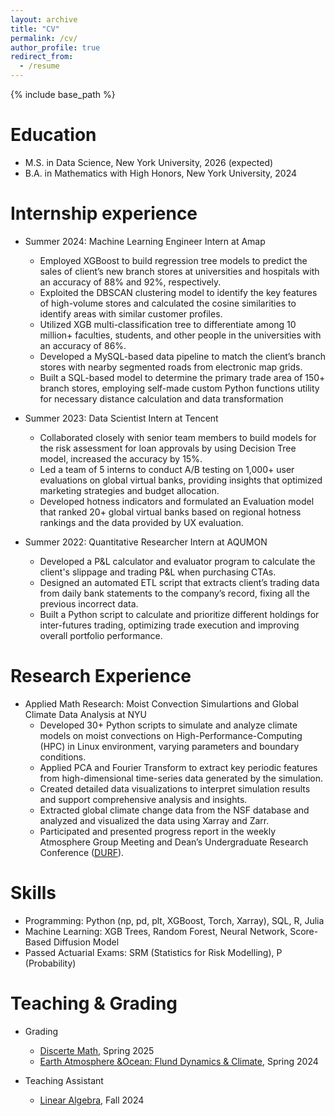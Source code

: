 ```yaml
---
layout: archive
title: "CV"
permalink: /cv/
author_profile: true
redirect_from:
  - /resume
---
```


{% include base_path %}

Education
======
* M.S. in Data Science, New York University, 2026 (expected)
* B.A. in Mathematics with High Honors, New York University, 2024

Internship experience
======
* Summer 2024: Machine Learning Engineer Intern at Amap
  *	Employed XGBoost to build regression tree models to predict the sales of client’s new branch stores at universities and hospitals with an accuracy of 88% and 92%, respectively.
  *	Exploited the DBSCAN clustering model to identify the key features of high-volume stores and calculated the cosine similarities to identify areas with similar customer profiles.
  *	Utilized XGB multi-classification tree to differentiate among 10 million+ faculties, students, and other people in the universities with an accuracy of 86%.
  *	Developed a MySQL-based data pipeline to match the client’s branch stores with nearby segmented roads from electronic map grids.
  *	Built a SQL-based model to determine the primary trade area of 150+ branch stores, employing self-made custom Python functions utility for necessary distance calculation and data transformation


* Summer 2023: Data Scientist Intern at Tencent
  *	Collaborated closely with senior team members to build models for the risk assessment for loan approvals by using Decision Tree model, increased the accuracy by 15%.
  *	Led a team of 5 interns to conduct A/B testing on 1,000+ user evaluations on global virtual banks, providing insights that optimized marketing strategies and budget allocation.
  *	Developed hotness indicators and formulated an Evaluation model that ranked 20+ global virtual banks based on regional hotness rankings and the data provided by UX evaluation.


* Summer 2022: Quantitative Researcher Intern at AQUMON
  *	Developed a P&L calculator and evaluator program to calculate the client's slippage and trading P&L when purchasing CTAs.
  *	Designed an automated ETL script that extracts client’s trading data from daily bank statements to the company’s record, fixing all the previous incorrect data.
  *	Built a Python script to calculate and prioritize different holdings for inter-futures trading, optimizing trade execution and improving overall portfolio performance.


Research Experience
======
* Applied Math Research: Moist Convection Simulartions and Global Climate Data Analysis at NYU
  *	Developed 30+ Python scripts to simulate and analyze climate models on moist convections on High-Performance-Computing (HPC) in Linux environment, varying parameters and boundary conditions. 
  *	Applied PCA and Fourier Transform to extract key periodic features from high-dimensional time-series data generated by the simulation.
  *	Created detailed data visualizations to interpret simulation results and support comprehensive analysis and insights.
  * Extracted global climate change data from the NSF database and analyzed and visualized the data using
Xarray and Zarr.
  * Participated and presented progress report in the weekly Atmosphere Group Meeting and Dean’s
Undergraduate Research Conference ([DURF](https://cas.nyu.edu/undergraduate-research/undergraduate-research-conference.html)).


Skills
======
*	Programming: Python (np, pd, plt, XGBoost, Torch, Xarray), SQL, R, Julia
*	Machine Learning: XGB Trees, Random Forest, Neural Network, Score-Based Diffusion Model
*	Passed Actuarial Exams: SRM (Statistics for Risk Modelling), P (Probability)

  
Teaching & Grading
======
* Grading
  * [Discerte Math](https://math.nyu.edu/dynamic/courses/undergrad/math-ua-120/), Spring 2025
  * [Earth Atmosphere &Ocean: Flund Dynamics & Climate](https://math.nyu.edu/dynamic/courses/undergrad/math-ua-228/), Spring 2024
 
* Teaching Assistant
  * [Linear Algebra](https://math.nyu.edu/dynamic/courses/undergrad/math-ua-140/), Fall 2024
  
